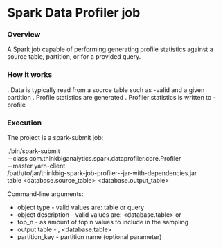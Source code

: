 Spark Data Profiler job
==========

### Overview

A Spark job capable of performing generating profile statistics against a source table, partition, or for a provided query.  

### How it works

. Data is typically read from a source table such as <entity>-valid and a given partition
. Profile statistics are generated
. Profiler statistics is written to <entity>-profile

### Execution

The project is a spark-submit job:

./bin/spark-submit \
  --class com.thinkbiganalytics.spark.dataprofiler.core.Profiler \
  --master yarn-client \
  /path/to/jar/thinkbig-spark-job-profiler-<version>-jar-with-dependencies.jar \
  table <database.source_table> <integer> <database.output_table> <partition>

Command-line arguments:
* object type - valid values are: table or query
* object description - valid values are: <database.table> or <query>
* top_n - <integer> as amount of top n values to include in the sampling
* output table - <table>, <database.table>
* partition_key - partition name  (optional parameter)
